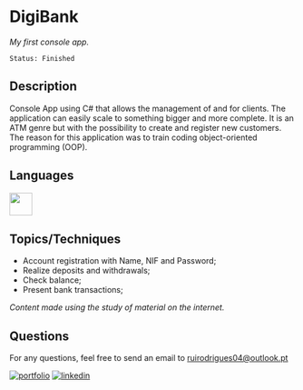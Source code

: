 # DigiBank

*My first console app.*

```
Status: Finished
```
## Description
Console App using C# that allows the management of and for clients. The application can easily scale to something bigger and more complete.
It is an ATM genre but with the possibility to create and register new customers.
The reason for this application was to train coding object-oriented programming (OOP).

## Languages 
<img src="https://cdn.jsdelivr.net/gh/devicons/devicon/icons/csharp/csharp-original.svg" width="40" height="40"/>

## Topics/Techniques

- Account registration with Name, NIF and Password;
- Realize deposits and withdrawals;
- Check balance;
- Present bank transactions;

*Content made using the study of material on the internet.*

## Questions

For any questions, feel free to send an email to ruirodrigues04@outlook.pt

[![portfolio](https://img.shields.io/badge/my_portfolio-000?style=for-the-badge&logo=ko-fi&logoColor=white)](https://github.com/ruirodriguess.com/)
[![linkedin](https://img.shields.io/badge/linkedin-0A66C2?style=for-the-badge&logo=linkedin&logoColor=white)](https://www.linkedin.com/)
